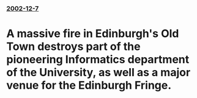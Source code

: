 ### [2002-12-7](/news/2002/12/7/index.md)

#  A massive fire in Edinburgh's Old Town destroys part of the pioneering Informatics department of the University, as well as a major venue for the Edinburgh Fringe.



